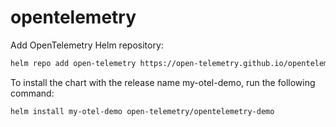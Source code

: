 # opentelemetry


Add OpenTelemetry Helm repository:
```bash
helm repo add open-telemetry https://open-telemetry.github.io/opentelemetry-helm-charts
```


To install the chart with the release name my-otel-demo, run the following command:
```bash
helm install my-otel-demo open-telemetry/opentelemetry-demo
```

